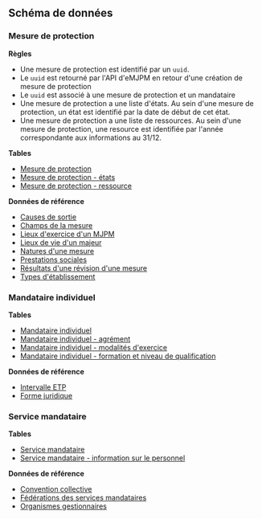 ## Schéma de données

### Mesure de protection

**Règles**

- Une mesure de protection est identifié par un `uuid`.
- Le `uuid` est retourné par l'API d'eMJPM en retour d'une création de mesure de protection
- Le `uuid` est associé à une mesure de protection et un mandataire
- Une mesure de protection a une liste d'états. Au sein d'une mesure de protection, un état est identifié par la date de début de cet état.
- Une mesure de protection a une liste de ressources. Au sein d'une mesure de protection, une resource est identifiée par l'année correspondante aux informations au 31/12.

**Tables**

- [Mesure de protection](./schemas/mesure_protection.md)
- [Mesure de protection - états](./schemas/mesure_protection_etat.md)
- [Mesure de protection - ressource](./schemas/mesure_protection_ressource.md)

**Données de référence**
- [Causes de sortie](./datas/cause-sortie.csv)
- [Champs de la mesure](./datas/champs-mesure.csv)
- [Lieux d'exercice d'un MJPM](./datas/lieu-exercice-mjpm.csv)
- [Lieux de vie d'un majeur](./datas/lieu-vie-majeur.csv)
- [Natures d'une mesure](./datas/nature-mesure.csv)
- [Prestations sociales](./datas/prestation-sociale.csv)
- [Résultats d'une révision d'une mesure](./datas/resultat-revision-mesure.csv)
- [Types d'établissement](./datas/type-etablissement.csv)


### Mandataire individuel

**Tables**

- [Mandataire individuel](./schemas/mandataire_individuel.md)
- [Mandataire individuel - agrément](./schemas/mandataire_individuel_agrement.md)
- [Mandataire individuel - modalités d'exercice](./schemas/mandataire_individuel_exercice.md)
- [Mandataire individuel - formation et niveau de qualification](./schemas/mandataire_individuel_formation.md)

**Données de référence**
- [Intervalle ETP](./datas/intervalle-etp.csv)
- [Forme juridique](./datas/forme-juridique.csv)

### Service mandataire

**Tables**

- [Service mandataire](./schemas/service_mandataire.md)
- [Service mandataire - information sur le personnel](./schemas/service_mandataire_info_personnel.md)

**Données de référence**
- [Convention collective](./datas/convention-collective.csv)
- [Fédérations des services mandataires](./datas/federation-service.csv)
- [Organismes gestionnaires](./datas/organisme-gestionnaire.csv)


